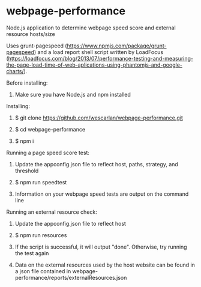 # webpage-performance
Node.js application to determine webpage speed score and external resource hosts/size


Uses grunt-pagespeed (https://www.npmjs.com/package/grunt-pagespeed) and a load report shell script written by LoadFocus (https://loadfocus.com/blog/2013/07/performance-testing-and-measuring-the-page-load-time-of-web-aplications-using-phantomjs-and-google-charts/).


Before installing:

1. Make sure you have Node.js and npm installed


Installing:

1. $ git clone https://github.com/wescarlan/webpage-performance.git

2. $ cd webpage-performance

3. $ npm i


Running a page speed score test:

1. Update the appconfig.json file to reflect host, paths, strategy, and threshold

2. $ npm run speedtest

3. Information on your webpage speed tests are output on the command line


Running an external resource check:

1. Update the appconfig.json file to reflect host

2. $ npm run resources

3. If the script is successful, it will output "done". Otherwise, try running the test again

4. Data on the external resources used by the host website can be found in a json file contained in webpage-performance/reports/externalResources.json
